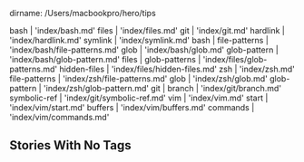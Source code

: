 dirname: /Users/macbookpro/hero/tips

bash                                               | 'index/bash.md'
files                                              | 'index/files.md'
git                                                | 'index/git.md'
hardlink                                           | 'index/hardlink.md'
symlink                                            | 'index/symlink.md'
bash                                               |
  file-patterns                                    | 'index/bash/file-patterns.md'
  glob                                             | 'index/bash/glob.md'
  glob-pattern                                     | 'index/bash/glob-pattern.md'
files                                              |
  glob-patterns                                    | 'index/files/glob-patterns.md'
  hidden-files                                     | 'index/files/hidden-files.md'
zsh                                                | 'index/zsh.md'
  file-patterns                                    | 'index/zsh/file-patterns.md'
  glob                                             | 'index/zsh/glob.md'
  glob-pattern                                     | 'index/zsh/glob-pattern.md'
git                                                |
  branch                                           | 'index/git/branch.md'
  symbolic-ref                                     | 'index/git/symbolic-ref.md'
vim                                                | 'index/vim.md'
  start                                            | 'index/vim/start.md'
  buffers                                          | 'index/vim/buffers.md'
  commands                                         | 'index/vim/commands.md'


 Stories With No Tags
----------------------


